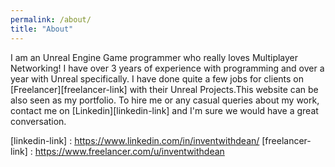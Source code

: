 ```yaml
---
permalink: /about/
title: "About"
---
```


I am an Unreal Engine Game programmer who really loves Multiplayer Networking! I have over 3 years of experience with programming and over a year with Unreal specifically. I have done quite a few jobs for clients on [Freelancer][freelancer-link] with their Unreal Projects.This website can be also seen as my portfolio. To hire me or any casual queries about my work, contact me on [Linkedin][linkedin-link] and I'm sure we would have a great conversation.

[linkedin-link] : https://www.linkedin.com/in/inventwithdean/
[freelancer-link] : https://www.freelancer.com/u/inventwithdean